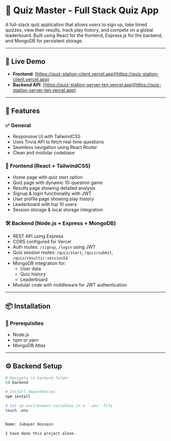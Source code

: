 # 🎯 Quiz Master - Full Stack Quiz App

A full-stack quiz application that allows users to sign up, take timed quizzes, view their results, track play history, and compete on a global leaderboard. Built using React for the frontend, Express.js for the backend, and MongoDB for persistent storage.

---

## 🚀 Live Demo

- **Frontend**: [https://quiz-station-client.vercel.app](https://quiz-station-client.vercel.app)
- **Backend API**: [https://quiz-station-server-ten.vercel.app](https://quiz-station-server-ten.vercel.app)

---

## 🧠 Features

### ✅ General

- Responsive UI with TailwindCSS
- Uses Trivia API to fetch real-time questions
- Seamless navigation using React Router
- Clean and modular codebase

### 🧩 Frontend (React + TailwindCSS)

- Home page with quiz start option
- Quiz page with dynamic 10-question game
- Results page showing detailed analysis
- Signup & login functionality with JWT
- User profile page showing play history
- Leaderboard with top 10 users
- Session storage & local storage integration

### 🛠️ Backend (Node.js + Express + MongoDB)

- REST API using Express
- CORS configured for Vercel
- Auth routes: `/signup`, `/login` using JWT
- Quiz session routes: `/quiz/start`, `/quiz/submit`, `/quiz/results/:sessionId`
- MongoDB integration for:
  - User data
  - Quiz history
  - Leaderboard
- Modular code with middleware for JWT authentication

---

## 📦 Installation

### 🔧 Prerequisites

- Node.js
- npm or yarn
- MongoDB Atlas

---

## ⚙️ Backend Setup

```bash
# Navigate to backend folder
cd backend

# Install dependencies
npm install

# Set up environment variables in a `.env` file
touch .env


Name: Jubayer Hossain

I have done this project alone. 